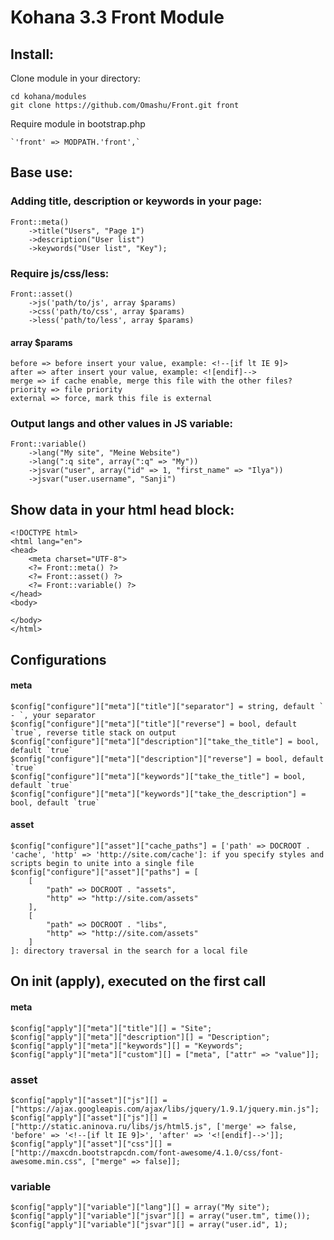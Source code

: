 Kohana 3.3 Front Module
=====================

Install:
-------------------

Clone module in your directory:

	cd kohana/modules
	git clone https://github.com/Omashu/Front.git front

Require module in bootstrap.php

	`'front' => MODPATH.'front',`

Base use:
-------------------

### Adding title, description or keywords in your page:
	Front::meta()
		->title("Users", "Page 1")
		->description("User list")
		->keywords("User list", "Key");

### Require js/css/less:
	Front::asset()
		->js('path/to/js', array $params)
		->css('path/to/css', array $params)
		->less('path/to/less', array $params)

#### array $params
	before => before insert your value, example: <!--[if lt IE 9]>
	after => after insert your value, example: <![endif]-->
	merge => if cache enable, merge this file with the other files?
	priority => file priority
	external => force, mark this file is external

### Output langs and other values in JS variable:
	Front::variable()
		->lang("My site", "Meine Website")
		->lang(":q site", array(":q" => "My"))
		->jsvar("user", array("id" => 1, "first_name" => "Ilya"))
		->jsvar("user.username", "Sanji")

Show data in your html head block:
----------------------------------

	<!DOCTYPE html>
	<html lang="en">
	<head>
		<meta charset="UTF-8">
		<?= Front::meta() ?>
		<?= Front::asset() ?>
		<?= Front::variable() ?>
	</head>
	<body>
		
	</body>
	</html>

Configurations
-------------------

#### meta

	$config["configure"]["meta"]["title"]["separator"] = string, default ` - `, your separator
	$config["configure"]["meta"]["title"]["reverse"] = bool, default `true`, reverse title stack on output
	$config["configure"]["meta"]["description"]["take_the_title"] = bool, default `true`
	$config["configure"]["meta"]["description"]["reverse"] = bool, default `true`
	$config["configure"]["meta"]["keywords"]["take_the_title"] = bool, default `true`
	$config["configure"]["meta"]["keywords"]["take_the_description"] = bool, default `true`

#### asset

	$config["configure"]["asset"]["cache_paths"] = ['path' => DOCROOT . 'cache', 'http' => 'http://site.com/cache']: if you specify styles and scripts begin to unite into a single file
	$config["configure"]["asset"]["paths"] = [
		[
			"path" => DOCROOT . "assets",
			"http" => "http://site.com/assets"
		],
		[
			"path" => DOCROOT . "libs",
			"http" => "http://site.com/assets"
		]
	]: directory traversal in the search for a local file


On init (apply), executed on the first call
---------------------------------------------------------

#### meta

	$config["apply"]["meta"]["title"][] = "Site";
	$config["apply"]["meta"]["description"][] = "Description";
	$config["apply"]["meta"]["keywords"][] = "Keywords";
	$config["apply"]["meta"]["custom"][] = ["meta", ["attr" => "value"]];

### asset
	$config["apply"]["asset"]["js"][] = ["https://ajax.googleapis.com/ajax/libs/jquery/1.9.1/jquery.min.js"];
	$config["apply"]["asset"]["js"][] = ["http://static.aninova.ru/libs/js/html5.js", ['merge' => false, 'before' => '<!--[if lt IE 9]>', 'after' => '<![endif]-->']];
	$config["apply"]["asset"]["css"][] = ["http://maxcdn.bootstrapcdn.com/font-awesome/4.1.0/css/font-awesome.min.css", ["merge" => false]];

### variable
	$config["apply"]["variable"]["lang"][] = array("My site");
	$config["apply"]["variable"]["jsvar"][] = array("user.tm", time());
	$config["apply"]["variable"]["jsvar"][] = array("user.id", 1);